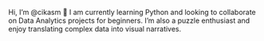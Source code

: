 Hi, I’m @cikasm 👋 I am currently learning Python and looking to collaborate on Data Analytics projects for beginners. I’m also a puzzle enthusiast and enjoy translating complex data into visual narratives.
<!---
cikasm/cikasm is a ✨ special ✨ repository because its `README.md` (this file) appears on your GitHub profile.
You can click the Preview link to take a look at your changes.
--->
